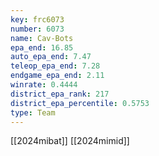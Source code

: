 ```yaml
---
key: frc6073
number: 6073
name: Cav-Bots
epa_end: 16.85
auto_epa_end: 7.47
teleop_epa_end: 7.28
endgame_epa_end: 2.11
winrate: 0.4444
district_epa_rank: 217
district_epa_percentile: 0.5753
type: Team
---
```

[[2024mibat]]
[[2024mimid]]

